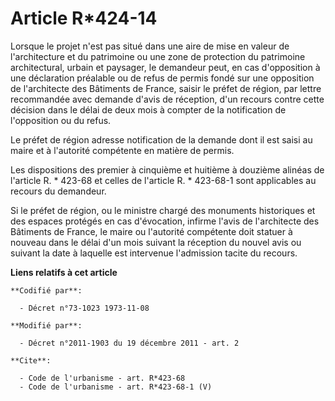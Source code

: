 # Article R*424-14

Lorsque le projet n'est pas situé dans une aire de mise en valeur de l'architecture et du patrimoine ou une zone de
protection du patrimoine architectural, urbain et paysager, le demandeur peut, en cas d'opposition à une déclaration
préalable ou de refus de permis fondé sur une opposition de l'architecte des Bâtiments de France, saisir le préfet de région,
par lettre recommandée avec demande d'avis de réception, d'un recours contre cette décision dans le délai de deux mois à
compter de la notification de l'opposition ou du refus. 

Le préfet de région adresse notification de la demande dont il est saisi au maire et à l'autorité compétente en matière de
permis. 

Les dispositions des premier à cinquième et huitième à douzième alinéas de l'article R. * 423-68 et celles de l'article R. *
423-68-1 sont applicables au recours du demandeur. 

Si le préfet de région, ou le ministre chargé des monuments historiques et des espaces protégés en cas d'évocation, infirme
l'avis de l'architecte des Bâtiments de France, le maire ou l'autorité compétente doit statuer à nouveau dans le délai d'un
mois suivant la réception du nouvel avis ou suivant la date à laquelle est intervenue l'admission tacite du recours.

**Liens relatifs à cet article**

	**Codifié par**:

	  - Décret n°73-1023 1973-11-08

	**Modifié par**:

	  - Décret n°2011-1903 du 19 décembre 2011 - art. 2

	**Cite**:

	  - Code de l'urbanisme - art. R*423-68
	  - Code de l'urbanisme - art. R*423-68-1 (V)
